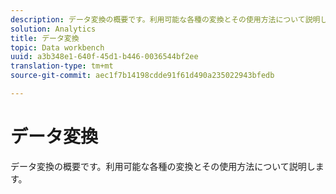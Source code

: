 ```yaml
---
description: データ変換の概要です。利用可能な各種の変換とその使用方法について説明します。
solution: Analytics
title: データ変換
topic: Data workbench
uuid: a3b348e1-640f-45d1-b446-0036544bf2ee
translation-type: tm+mt
source-git-commit: aec1f7b14198cdde91f61d490a235022943bfedb

---
```



# データ変換

データ変換の概要です。利用可能な各種の変換とその使用方法について説明します。
